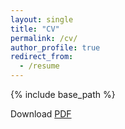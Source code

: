 ```yaml
---
layout: single
title: "CV"
permalink: /cv/
author_profile: true
redirect_from:
  - /resume
---
```


{% include base_path %}

Download [PDF](/files/koepnick_cv_181215.pdf)
